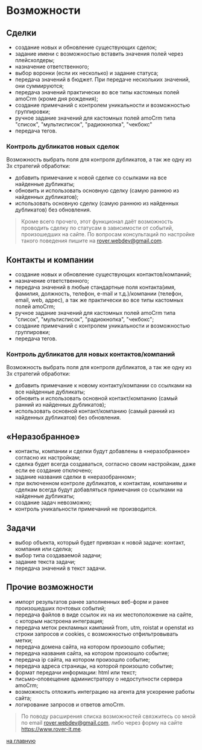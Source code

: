 # Возможности
## Сделки
* создание новых и обновление существующих сделок; 
* задание имени с возможностью вставить значения полей через плейсхолдеры;
* назначение ответственного;
* выбор воронки (если их несколько) и задание статуса; 
* передача значений в бюджет. При передаче нескольких значений, они суммируются; 
* передача значений практически во все типы кастомных полей amoCrm (кроме дня рождения); 
* создание примечаний с контролем уникальности и возможностью группировки; 
* ручное задание значений для кастомных полей amoCrm типа "список", "мультисписок", "радиокнопка", "чекбокс" 
* передача тегов.
 
### Контроль дубликатов новых сделок
Возможность выбрать поля для контроля дубликатов, а так же одну из 3х стратегий обработки:
* добавить примечание к новой сделке со ссылками на все найденные дубликаты; 
* обновить и использовать основную сделку (самую раннюю из найденных дубликатов); 
* использовать основную сделку (самую раннюю из найденных дубликатов) без обновления. 

> Кроме всего прочего, этот функционал даёт возможность проводить сделку по статусам в зависимости от событий, произошедших на сайте. По вопросам консультаций по настройке такого поведения пишите на rover.webdev@gmail.com. 

## Контакты и компании
* создание новых и обновление существующих контактов/компаний; 
* назначение ответственного; 
* передача значений в любые стандартные поля контакта(имя, фамилия, должность, телефон, e-mail и т.д.)/компании (телефон, email, web, адрес), а так же практически во все типы кастомных полей amoCrm; 
* ручное задание значений для кастомных полей amoCrm типа "список", "мультисписок", "радиокнопка", "чекбокс"; 
* создание примечаний с контролем уникальности и возможностью группировки; 
* передача тегов. 

### Контроль дубликатов для новых контактов/компаний
Возможность выбрать поля для контроля дубликатов, а так же одну из 3х стратегий обработки:
* добавить примечание к новому контакту/компании со ссылками на все найденные дубликаты; 
* обновить и использовать основной контакт/компанию (самый ранний из найденных дубликатов); 
* использовать основной контакт/компанию (самый ранний из найденных дубликатов) без обновления. 

## «Неразобранное»
* контакты, компании и сделки будут добавлены в «неразобранное» согласно их настройкам; 
* сделка будет всегда создаваться, согласно своим настройкам, даже если ее создание отключено;
* задание названия сделки в «неразобранном»; 
* при включенном контроле дубликатов, к контактам, компаниям и сделкам всегда будут добавляться примечания со ссылками на найденные дубликаты; 
* создание задач невозможно; 
* контроль уникальности примечаний не производится. 

## Задачи
* выбор объекта, который будет привязан к новой задаче: контакт, компания или сделка; 
* выбор типа создаваемой задачи; 
* задание текста задачи; 
* передача значений в текст задачи. 

## Прочие возможности
* импорт результатов ранее заполненных веб-форм и ранее произошедших почтовых событий; 
* передача файлов в виде ссылок их на их местоположение на сайте, с которым настроена интеграция; 
* передача меток рекламных кампаний from, utm, roistat и openstat из строки запросов и cookies, с возможностью отфильтровывать метки;
* передача домена сайта, на котором произошло событие; 
* передача названия сайта, на котором произошло событие;
* передача ip сайта, на котором произошло событие;
* передача адреса страницы, на которой произошло событие;
* формат передачи информации: html или текст; 
* письмо–оповещение администратору о недоступности сервера amoCrm; 
* возможность отложить интеграцию на агента для ускорение работы сайта;
* логирование запросов и ответов amoCrm. 

> По поводу расширения списка возможностей связжитесь со мной по email rover.webdev@gmail.com, либо через форму на сайте https://www.rover-it.me.

[на главную](./README.MD)